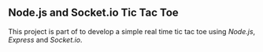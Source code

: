 Node.js and Socket.io Tic Tac Toe
---
This project is part of  to develop a simple real time tic tac toe using *Node.js*, *Express* and *Socket.io*.

